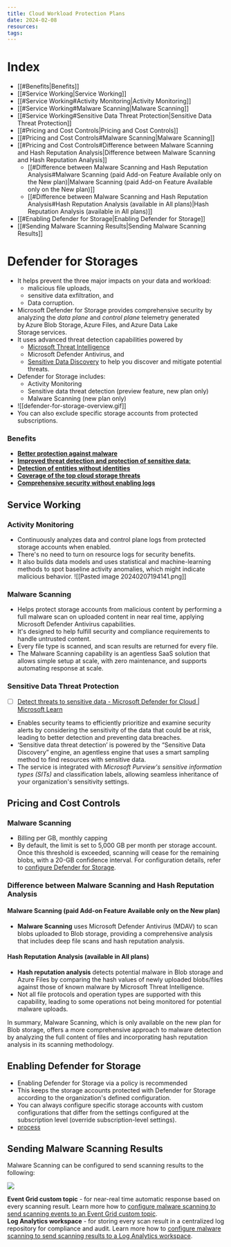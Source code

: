```yaml
---
title: Cloud Workload Protection Plans
date: 2024-02-08
resources: 
tags:
---
```


# Index

- [[#Benefits|Benefits]]
- [[#Service Working|Service Working]]
- [[#Service Working#Activity Monitoring|Activity Monitoring]]
- [[#Service Working#Malware Scanning|Malware Scanning]]
- [[#Service Working#Sensitive Data Threat Protection|Sensitive Data Threat Protection]]
- [[#Pricing and Cost Controls|Pricing and Cost Controls]]
- [[#Pricing and Cost Controls#Malware Scanning|Malware Scanning]]
- [[#Pricing and Cost Controls#Difference between Malware Scanning and Hash Reputation Analysis|Difference between Malware Scanning and Hash Reputation Analysis]]
	- [[#Difference between Malware Scanning and Hash Reputation Analysis#Malware Scanning (paid Add-on Feature Available only on the New plan)|Malware Scanning (paid Add-on Feature Available only on the New plan)]]
	- [[#Difference between Malware Scanning and Hash Reputation Analysis#Hash Reputation Analysis (available in All plans)|Hash Reputation Analysis (available in All plans)]]
- [[#Enabling Defender for Storage|Enabling Defender for Storage]]
- [[#Sending Malware Scanning Results|Sending Malware Scanning Results]]

# Defender for Storages

- It helps prevent the three major impacts on your data and workload: 
	- malicious file uploads, 
	- sensitive data exfiltration, and 
	- Data corruption.
- Microsoft Defender for Storage provides comprehensive security by analyzing the *data plane* and *control plane* telemetry generated by Azure Blob Storage, Azure Files, and Azure Data Lake Storage services.
- It uses advanced threat detection capabilities powered by 
	- [Microsoft Threat Intelligence](https://go.microsoft.com/fwlink/?linkid=2128684)
	- Microsoft Defender Antivirus, and 
	- [Sensitive Data Discovery](https://learn.microsoft.com/en-us/azure/defender-for-cloud/defender-for-storage-data-sensitivity) to help you discover and mitigate potential threats.
- Defender for Storage includes:
	- Activity Monitoring
	- Sensitive data threat detection (preview feature, new plan only)
	- Malware Scanning (new plan only)
- ![[defender-for-storage-overview.gif]]
- You can also exclude specific storage accounts from protected subscriptions.

### Benefits

- [**Better protection against malware**](https://learn.microsoft.com/en-us/azure/defender-for-cloud/defender-for-storage-introduction#:~:text=Better%20protection%20against%20malware)
- [**Improved threat detection and protection of sensitive data**:](https://learn.microsoft.com/en-us/azure/defender-for-cloud/defender-for-storage-introduction#:~:text=Improved%20threat%20detection%20and%20protection%20of%20sensitive%20data%3A)
- [**Detection of entities without identities**](https://learn.microsoft.com/en-us/azure/defender-for-cloud/defender-for-storage-introduction#:~:text=Detection%20of%20entities%20without%20identities%3A)
- [**Coverage of the top cloud storage threats**](https://learn.microsoft.com/en-us/azure/defender-for-cloud/defender-for-storage-introduction#:~:text=Coverage%20of%20the%20top%20cloud%20storage%20threats)
- [**Comprehensive security without enabling logs**](https://learn.microsoft.com/en-us/azure/defender-for-cloud/defender-for-storage-introduction#:~:text=Comprehensive%20security%20without%20enabling%20logs)

## Service Working

### Activity Monitoring

- Continuously analyzes data and control plane logs from protected storage accounts when enabled.
- There's no need to turn on resource logs for security benefits.
- It also builds data models and uses statistical and machine-learning methods to spot baseline activity anomalies, which might indicate malicious behavior.
![[Pasted image 20240207194141.png]]

### Malware Scanning

- Helps protect storage accounts from malicious content by performing a full malware scan on uploaded content in near real time, applying Microsoft Defender Antivirus capabilities.
- It's designed to help fulfill security and compliance requirements to handle untrusted content.
- Every file type is scanned, and scan results are returned for every file.
- The Malware Scanning capability is an agentless SaaS solution that allows simple setup at scale, with zero maintenance, and supports automating response at scale.

### Sensitive Data Threat Protection

- [ ] [Detect threats to sensitive data - Microsoft Defender for Cloud | Microsoft Learn](https://learn.microsoft.com/en-us/azure/defender-for-cloud/defender-for-storage-data-sensitivity)
- Enables security teams to efficiently prioritize and examine security alerts by considering the sensitivity of the data that could be at risk, leading to better detection and preventing data breaches.
- ‘Sensitive data threat detection’ is powered by the “Sensitive Data Discovery” engine, an agentless engine that uses a smart sampling method to find resources with sensitive data.
- The service is integrated with *Microsoft Purview's sensitive information types (SITs)* and classification labels, allowing seamless inheritance of your organization's sensitivity settings.

## Pricing and Cost Controls

### Malware Scanning

- Billing per GB, monthly capping
- By default, the limit is set to 5,000 GB per month per storage account. Once this threshold is exceeded, scanning will cease for the remaining blobs, with a 20-GB confidence interval. For configuration details, refer to [configure Defender for Storage](https://learn.microsoft.com/en-us/azure/storage/common/azure-defender-storage-configure).

### Difference between Malware Scanning and Hash Reputation Analysis

#### Malware Scanning (paid Add-on Feature Available only on the New plan)

- **Malware Scanning** uses Microsoft Defender Antivirus (MDAV) to scan blobs uploaded to Blob storage, providing a comprehensive analysis that includes deep file scans and hash reputation analysis.

#### Hash Reputation Analysis (available in All plans)

- **Hash reputation analysis** detects potential malware in Blob storage and Azure Files by comparing the hash values of newly uploaded blobs/files against those of known malware by Microsoft Threat Intelligence.
- Not all file protocols and operation types are supported with this capability, leading to some operations not being monitored for potential malware uploads.

In summary, Malware Scanning, which is only available on the new plan for Blob storage, offers a more comprehensive approach to malware detection by analyzing the full content of files and incorporating hash reputation analysis in its scanning methodology.

## Enabling Defender for Storage

- Enabling Defender for Storage via a policy is recommended
- This keeps the storage accounts protected with Defender for Storage according to the organization's defined configuration.
- You can always configure specific storage accounts with custom configurations that differ from the settings configured at the subscription level (override subscription-level settings).
- [process](https://learn.microsoft.com/en-us/azure/defender-for-cloud/defender-for-storage-policy-enablement#:~:text=subscription%2Dlevel%20settings)

## Sending Malware Scanning Results

Malware Scanning can be configured to send scanning results to the following: 

<img src = "https://learn.microsoft.com/en-us/azure/defender-for-cloud/media/defender-for-storage-malware-scan/view-and-consume-malware-scan-results.png#lightbox"/>

**Event Grid custom topic** - for near-real time automatic response based on every scanning result. Learn more how to [configure malware scanning to send scanning events to an Event Grid custom topic](https://learn.microsoft.com/en-us/azure/storage/common/azure-defender-storage-configure?toc=%2Fazure%2Fdefender-for-cloud%2Ftoc.json&tabs=enable-storage-account#setting-up-event-grid-for-malware-scanning).  
**Log Analytics workspace** - for storing every scan result in a centralized log repository for compliance and audit. Learn more how to [configure malware scanning to send scanning results to a Log Analytics workspace](https://learn.microsoft.com/en-us/azure/storage/common/azure-defender-storage-configure?toc=%2Fazure%2Fdefender-for-cloud%2Ftoc.json&tabs=enable-storage-account#setting-up-logging-for-malware-scanning).
